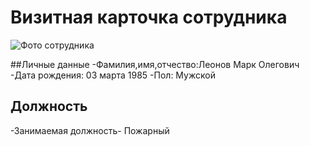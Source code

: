 # Визитная карточка сотрудника

![Фото сотрудника](https://static3.vigbo.com/u592/10424/photos/575955/1500-1995e4a483267e0f3be250c7a344b0d3.JPG)

##Личные данные
-Фамилия,имя,отчество:Леонов Марк Олегович 
-Дата рождения: 03 марта 1985
-Пол: Мужской

## Должность
-Занимаемая должность- Пожарный 

